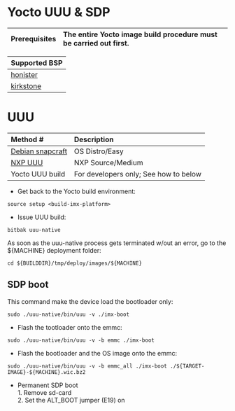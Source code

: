 # Yocto UUU & SDP

| Prerequisites | The entire Yocto image build procedure must be carried out first.
| :--- | :--- |


|Supported BSP|
| :--- |
|[honister](https://github.com/compulab-yokneam/meta-bsp-imx8mp/tree/honister)|
|[kirkstone](https://github.com/compulab-yokneam/meta-bsp-imx8mp/tree/kirkstone)|


# UUU
| Method #| Description |
|:--- | :--- |
|[Debian snapcraft](https://snapcraft.io/install/universal-update-utility/debian) | OS Distro/Easy |
|[NXP UUU](https://github.com/nxp-imx/mfgtools)| NXP Source/Medium |
|Yocto UUU build| For developers only; See how to below |

* Get back to the Yocto build environment:
```
source setup <build-imx-platform>
```
* Issue UUU build:
```
bitbak uuu-native
```
As soon as the uuu-native process gets terminated w/out an error, go to the ${MACHINE} deployment folder:
```
cd ${BUILDDIR}/tmp/deploy/images/${MACHINE}
```

## SDP boot

This command make the device load the bootloader only:
```
sudo ./uuu-native/bin/uuu -v ./imx-boot
```

* Flash the tootloader onto the emmc:
```
sudo ./uuu-native/bin/uuu -v -b emmc ./imx-boot
```

* Flash the bootloader and the OS image onto the emmc:
```
sudo ./uuu-native/bin/uuu -v -b emmc_all ./imx-boot ./${TARGET-IMAGE}-${MACHINE}.wic.bz2
```

* Permanent SDP boot
 <br>1. Remove sd-card
 <br>2. Set the ALT_BOOT jumper (E19) on
